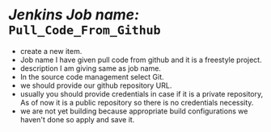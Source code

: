 # *Jenkins Job name:* `Pull_Code_From_Github`

- create a new item.
- Job name I have given pull code from github and it is a freestyle project.
- description I am giving same as job name.
- In the source code management select Git.
 - we should provide our github repository URL.
- usually you should provide credentials in case if it is a private repository, As of now it is a public repository so there is no credentials necessity.
- we are not yet building because appropriate build configurations we haven't done so apply and save it.

